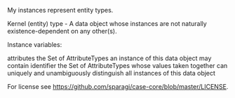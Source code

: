 My instances represent entity types.

Kernel (entity) type - A data object whose instances are not naturally existence-dependent on any other(s).

Instance variables:

attributes		the Set of AttributeTypes an instance of this data object may contain
identifier		the Set of AttributeTypes whose values taken together can uniquely and unambiguously distinguish all instances of this data object
		
For license see https://github.com/sparagi/case-core/blob/master/LICENSE. 
